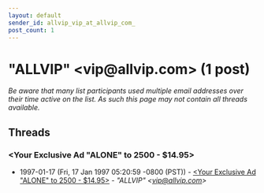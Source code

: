 ```yaml
---
layout: default
sender_id: allvip_vip_at_allvip_com_
post_count: 1
---
```


# "ALLVIP" <vip<span>@</span>allvip.com> (1 post)

_Be aware that many list participants used multiple email addresses over their time active on the list. As such this page may not contain all threads available._

## Threads

### <Your Exclusive Ad "ALONE" to 2500 - $14.95>
+ 1997-01-17 (Fri, 17 Jan 1997 05:20:59 -0800 (PST)) - [<Your Exclusive Ad "ALONE" to 2500 - $14.95>](/archive/1997/01/5fcd4fb16802ad98d3da21c7035ce73f98c4f1815a56579591bbdded2d7ccf5b) - _"ALLVIP" \<vip@allvip.com\>_

